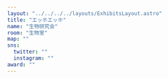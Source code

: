 ```yaml
---
layout: "../../../../layouts/ExhibitsLayout.astro"
title: "エッホエッホ"
name: "生物研究会"
room: "生物室"
map: ""
sns:
  twitter: ""
  instagram: ""
award: ""
---
```


